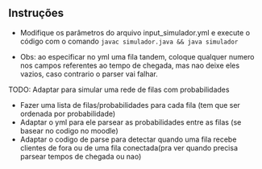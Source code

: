 ## Instruções
 - Modifique os parâmetros do arquivo input_simulador.yml e execute o código com o comando `javac simulador.java && java simulador`

- Obs: ao especificar no yml uma fila tandem, coloque qualquer numero nos campos referentes ao tempo de chegada, mas nao deixe eles vazios, caso contrario o parser vai falhar.

TODO: Adaptar para simular uma rede de filas com probabilidades
- Fazer uma lista de filas/probabilidades para cada fila (tem que ser ordenada por probabilidade)
- Adaptar o yml para ele parsear as probabilidades entre as filas (se basear no codigo no moodle)
- Adaptar o codigo de parse para detectar quando uma fila recebe clientes de fora ou de uma fila conectada(pra ver quando precisa parsear tempos de chegada ou nao)